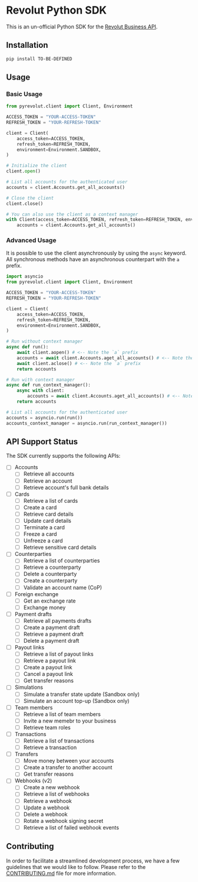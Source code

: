 # Revolut Python SDK

This is an un-official Python SDK for the [Revolut Business API](https://developer.revolut.com/docs/business/business-api).

## Installation

```bash
pip install TO-BE-DEFINED
```

## Usage

### Basic Usage

```python
from pyrevolut.client import Client, Environment

ACCESS_TOKEN = "YOUR-ACCESS-TOKEN"
REFRESH_TOKEN = "YOUR-REFRESH-TOKEN"

client = Client(
    access_token=ACCESS_TOKEN,
    refresh_token=REFRESH_TOKEN,
    environment=Environment.SANDBOX,
)

# Initialize the client
client.open()

# List all accounts for the authenticated user
accounts = client.Accounts.get_all_accounts()

# Close the client
client.close()

# You can also use the client as a context manager
with Client(access_token=ACCESS_TOKEN, refresh_token=REFRESH_TOKEN, environment=Environment.SANDBOX) as client:
    accounts = client.Accounts.get_all_accounts()
```

### Advanced Usage

It is possible to use the client asynchronously by using the `async` keyword.
All synchronous methods have an asynchronous counterpart with the `a` prefix.

```python
import asyncio
from pyrevolut.client import Client, Environment

ACCESS_TOKEN = "YOUR-ACCESS-TOKEN"
REFRESH_TOKEN = "YOUR-REFRESH-TOKEN"

client = Client(
    access_token=ACCESS_TOKEN,
    refresh_token=REFRESH_TOKEN,
    environment=Environment.SANDBOX,
)

# Run without context manager
async def run():
    await client.aopen() # <-- Note the `a` prefix
    accounts = await client.Accounts.aget_all_accounts() # <-- Note the `a` prefix
    await client.aclose() # <-- Note the `a` prefix
    return accounts

# Run with context manager
async def run_context_manager():
    async with client:
        accounts = await client.Accounts.aget_all_accounts() # <-- Note the `a` prefix
    return accounts

# List all accounts for the authenticated user
accounts = asyncio.run(run())
accounts_context_manager = asyncio.run(run_context_manager())

```

## API Support Status

The SDK currently supports the following APIs:

- [ ] Accounts
  - [ ] Retrieve all accounts
  - [ ] Retrieve an account
  - [ ] Retrieve account's full bank details
- [ ] Cards
  - [ ] Retrieve a list of cards
  - [ ] Create a card
  - [ ] Retrieve card details
  - [ ] Update card details
  - [ ] Terminate a card
  - [ ] Freeze a card
  - [ ] Unfreeze a card
  - [ ] Retrieve sensitive card details
- [ ] Counterparties
  - [ ] Retrieve a list of counterparties
  - [ ] Retrieve a counterparty
  - [ ] Delete a counterparty
  - [ ] Create a counterparty
  - [ ] Validate an account name (CoP)
- [ ] Foreign exchange
  - [ ] Get an exchange rate
  - [ ] Exchange money
- [ ] Payment drafts
  - [ ] Retrieve all payments drafts
  - [ ] Create a payment draft
  - [ ] Retrieve a payment draft
  - [ ] Delete a payment draft
- [ ] Payout links
  - [ ] Retrieve a list of payout links
  - [ ] Retrieve a payout link
  - [ ] Create a payout link
  - [ ] Cancel a payout link
  - [ ] Get transfer reasons
- [ ] Simulations
  - [ ] Simulate a transfer state update (Sandbox only)
  - [ ] Simulate an account top-up (Sandbox only)
- [ ] Team members
  - [ ] Retrieve a list of team members
  - [ ] Invite a new memebr to your business
  - [ ] Retrieve team roles
- [ ] Transactions
  - [ ] Retrieve a list of transactions
  - [ ] Retrieve a transaction
- [ ] Transfers
  - [ ] Move money between your accounts
  - [ ] Create a transfer to another account
  - [ ] Get transfer reasons
- [ ] Webhooks (v2)
  - [ ] Create a new webhook
  - [ ] Retrieve a list of webhooks
  - [ ] Retrieve a webhook
  - [ ] Update a webhook
  - [ ] Delete a webhook
  - [ ] Rotate a webhook signing secret
  - [ ] Retrieve a list of failed webhook events

## **Contributing**

In order to facilitate a streamlined development process, we have a few guidelines that we would like to follow. Please refer to the [CONTRIBUTING.md](CONTRIBUTING.md) file for more information.
